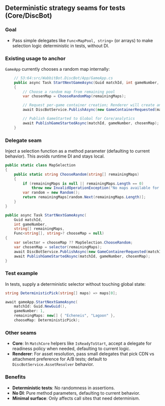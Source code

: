 ## Deterministic strategy seams for tests (Core/DiscBot)

### Goal
- Pass simple delegates like `Func<MapPool, string>` (or arrays) to make selection logic deterministic in tests, without DI.

### Existing usage to anchor
`GameApp` currently chooses a random map internally:

```csharp
    // 53:64:src/WabbitBot.DiscBot/App/GameApp.cs
    public async Task StartNextGameAsync(Guid matchId, int gameNumber, string[] remainingMaps)
    {
        // Choose a random map from remaining pool
        var chosenMap = ChooseRandomMap(remainingMaps);

        // Request per-game container creation; Renderer will create and post it
        await DiscBotService.PublishAsync(new GameContainerRequested(matchId, gameNumber, chosenMap));

        // Publish GameStarted to Global for Core/analytics
        await PublishGameStartedAsync(matchId, gameNumber, chosenMap);
    }
```

### Delegate seam
Inject a selection function as a method parameter (defaulting to current behavior). This avoids runtime DI and stays local.

```csharp
public static class MapSelection
{
    public static string ChooseRandom(string[] remainingMaps)
    {
        if (remainingMaps is null || remainingMaps.Length == 0)
            throw new InvalidOperationException("No maps available for selection");
        var random = new Random();
        return remainingMaps[random.Next(remainingMaps.Length)];
    }
}

public async Task StartNextGameAsync(
    Guid matchId,
    int gameNumber,
    string[] remainingMaps,
    Func<string[], string>? chooseMap = null)
{
    var selector = chooseMap ?? MapSelection.ChooseRandom;
    var chosenMap = selector(remainingMaps);
    await DiscBotService.PublishAsync(new GameContainerRequested(matchId, gameNumber, chosenMap));
    await PublishGameStartedAsync(matchId, gameNumber, chosenMap);
}
```

### Test example
In tests, supply a deterministic selector without touching global state:

```csharp
string DeterministicPick(string[] maps) => maps[0];

await gameApp.StartNextGameAsync(
    matchId: Guid.NewGuid(),
    gameNumber: 1,
    remainingMaps: new[] { "Echeneis", "Lagoon" },
    chooseMap: DeterministicPick);
```

### Other seams
- **Core**: In `MatchCore` helpers like `IsReadyToStart`, accept a delegate for readiness policy when needed, defaulting to current logic.
- **Renderer**: For asset resolution, pass small delegates that pick CDN vs attachment preference for A/B tests; default to `DiscBotService.AssetResolver` behavior.

### Benefits
- **Deterministic tests**: No randomness in assertions.
- **No DI**: Pure method parameters, defaulting to current behavior.
- **Minimal surface**: Only affects call sites that need determinism.


